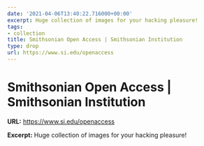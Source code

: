 ```yaml
---
date: '2021-04-06T13:40:22.716000+00:00'
excerpt: Huge collection of images for your hacking pleasure!
tags:
- collection
title: Smithsonian Open Access | Smithsonian Institution
type: drop
url: https://www.si.edu/openaccess
---
```


# Smithsonian Open Access | Smithsonian Institution

**URL:** https://www.si.edu/openaccess

**Excerpt:** Huge collection of images for your hacking pleasure!
